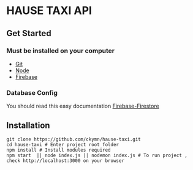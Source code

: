 # HAUSE TAXI API

## Get Started

### Must be installed on your computer
* [Git](https://git-scm.com/downloads)
* [Node](https://nodejs.org)
* [Firebase](https://firebase.google.com/docs/cli)

### Database Config
You should read this easy documentation [Firebase-Firestore](https://firebase.google.com/docs/firestore/quickstart)

## Installation
```
git clone https://github.com/ckymn/hause-taxi.git 
cd hause-taxi # Enter project root folder
npm install # Install modules required
npm start  || node index.js || nodemon index.js # To run project , check http://localhost:3000 on your browser
```
